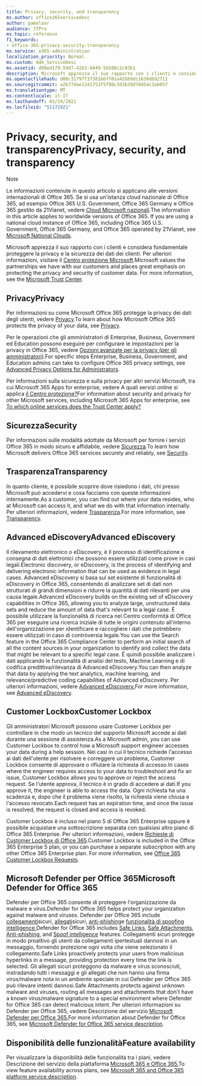 ```yaml
---
title: Privacy, security, and transparency
ms.author: office365servicedesc
author: pamelaar
audience: ITPro
ms.topic: reference
f1_keywords:
- office-365-privacy-security-transparency
ms.service: o365-administration
localization_priority: Normal
ms.custom: Adm_ServiceDesc
ms.assetid: d90ed179-59d7-42b3-b849-5b580c2c93b1
description: Microsoft apprezza il suo rapporto con i clienti e considera fondamentale proteggere la privacy e la sicurezza dei dati dei clienti. Per ulteriori informazioni, visitare il Centro protezione Microsoft.
ms.openlocfilehash: d08c31797737381b6ff01a42bb9dc1630d692711
ms.sourcegitcommit: a2b77dae1341753f5f98c3d3b39d70454c3ab05f
ms.translationtype: MT
ms.contentlocale: it-IT
ms.lasthandoff: 03/24/2021
ms.locfileid: "51172921"
---
```

# <a name="privacy-security-and-transparency"></a><span data-ttu-id="97ed0-104">Privacy, security, and transparency</span><span class="sxs-lookup"><span data-stu-id="97ed0-104">Privacy, security, and transparency</span></span>

> [!NOTE]
> <span data-ttu-id="97ed0-p102">Le informazioni contenute in questo articolo si applicano alle versioni internazionali di Office 365. Se si usa un'istanza cloud nazionale di Office 365, ad esempio Office 365 U.S. Government, Office 365 Germany e Office 365 gestito da 21Vianet, vedere [Cloud Microsoft nazionali](https://go.microsoft.com/fwlink/?linkid=841582).</span><span class="sxs-lookup"><span data-stu-id="97ed0-p102">The information in this article applies to worldwide versions of Office 365. If you are using a national cloud instance of Office 365, including Office 365 U.S. Government, Office 365 Germany, and Office 365 operated by 21Vianet, see [Microsoft National Clouds](https://go.microsoft.com/fwlink/?linkid=841582).</span></span> 
  
<span data-ttu-id="97ed0-p103">Microsoft apprezza il suo rapporto con i clienti e considera fondamentale proteggere la privacy e la sicurezza dei dati dei clienti. Per ulteriori informazioni, visitare il [Centro protezione Microsoft](https://go.microsoft.com/fwlink/?LinkID=717951&amp;clcid=0x409).</span><span class="sxs-lookup"><span data-stu-id="97ed0-p103">Microsoft values the partnerships we have with our customers and places great emphasis on protecting the privacy and security of customer data. For more information, see the [Microsoft Trust Center](https://go.microsoft.com/fwlink/?LinkID=717951&amp;clcid=0x409).</span></span>
  
## <a name="privacy"></a><span data-ttu-id="97ed0-109">Privacy</span><span class="sxs-lookup"><span data-stu-id="97ed0-109">Privacy</span></span>

<span data-ttu-id="97ed0-110">Per informazioni su come Microsoft Office 365 protegge la privacy dei dati degli utenti, vedere [Privacy](https://go.microsoft.com/fwlink/?LinkID=717953&amp;clcid=0x409).</span><span class="sxs-lookup"><span data-stu-id="97ed0-110">To learn about how Microsoft Office 365 protects the privacy of your data, see [Privacy](https://go.microsoft.com/fwlink/?LinkID=717953&amp;clcid=0x409).</span></span> 
  
<span data-ttu-id="97ed0-111">Per le operazioni che gli amministratori di Enterprise, Business, Government ed Education possono eseguire per configurare le impostazioni per la privacy in Office 365, vedere [Opzioni avanzate per la privacy (per gli amministratori)](https://go.microsoft.com/fwlink/p/?LinkID=285202).</span><span class="sxs-lookup"><span data-stu-id="97ed0-111">For specific steps Enterprise, Business, Government, and Education admins can take to configure Office 365 privacy settings, see [Advanced Privacy Options for Administrators](https://go.microsoft.com/fwlink/p/?LinkID=285202).</span></span>
  
<span data-ttu-id="97ed0-112">Per informazioni sulla sicurezza e sulla privacy per altri servizi Microsoft, tra cui Microsoft 365 Apps for enterprise, vedere A quali servizi online si applica [il Centro protezione?](https://www.microsoft.com/trustcenter/default.aspx)</span><span class="sxs-lookup"><span data-stu-id="97ed0-112">For information about security and privacy for other Microsoft services, including Microsoft 365 Apps for enterprise, see [To which online services does the Trust Center apply?](https://www.microsoft.com/trustcenter/default.aspx)</span></span>
  
## <a name="security"></a><span data-ttu-id="97ed0-113">Sicurezza</span><span class="sxs-lookup"><span data-stu-id="97ed0-113">Security</span></span>

<span data-ttu-id="97ed0-114">Per informazioni sulle modalità adottate da Microsoft per fornire i servizi Office 365 in modo sicuro e affidabile, vedere [Sicurezza](https://go.microsoft.com/fwlink/?LinkID=717954&amp;clcid=0x409).</span><span class="sxs-lookup"><span data-stu-id="97ed0-114">To learn how Microsoft delivers Office 365 services securely and reliably, see [Security](https://go.microsoft.com/fwlink/?LinkID=717954&amp;clcid=0x409).</span></span>
  
## <a name="transparency"></a><span data-ttu-id="97ed0-115">Trasparenza</span><span class="sxs-lookup"><span data-stu-id="97ed0-115">Transparency</span></span>

<span data-ttu-id="97ed0-116">In quanto cliente, è possibile scoprire dove risiedono i dati, chi presso Microsoft può accedervi e cosa facciamo con queste informazioni internamente.</span><span class="sxs-lookup"><span data-stu-id="97ed0-116">As a customer, you can find out where your data resides, who at Microsoft can access it, and what we do with that information internally.</span></span> <span data-ttu-id="97ed0-117">Per ulteriori informazioni, vedere [Trasparenza](https://go.microsoft.com/fwlink/?LinkID=717955&amp;clcid=0x409).</span><span class="sxs-lookup"><span data-stu-id="97ed0-117">For more information, see [Transparency](https://go.microsoft.com/fwlink/?LinkID=717955&amp;clcid=0x409).</span></span>
  
## <a name="advanced-ediscovery"></a><span data-ttu-id="97ed0-118">Advanced eDiscovery</span><span class="sxs-lookup"><span data-stu-id="97ed0-118">Advanced eDiscovery</span></span>

<span data-ttu-id="97ed0-119">Il rilevamento elettronico o eDiscovery, è il processo di identificazione e consegna di dati elettronici che possono essere utilizzati come prove in casi legali.</span><span class="sxs-lookup"><span data-stu-id="97ed0-119">Electronic discovery, or eDiscovery, is the process of identifying and delivering electronic information that can be used as evidence in legal cases.</span></span> <span data-ttu-id="97ed0-120">Advanced eDiscovery si basa sul set esistente di funzionalità di eDiscovery in Office 365, consentendo di analizzare set di dati non strutturati di grandi dimensioni e ridurre la quantità di dati rilevanti per una causa legale.</span><span class="sxs-lookup"><span data-stu-id="97ed0-120">Advanced eDiscovery builds on the existing set of eDiscovery capabilities in Office 365, allowing you to analyze large, unstructured data sets and reduce the amount of data that's relevant to a legal case.</span></span> <span data-ttu-id="97ed0-121">È possibile utilizzare la funzionalità di ricerca nel Centro conformità di Office 365 per eseguire una ricerca iniziale di tutte le origini contenuto all'interno dell'organizzazione per identificare e raccogliere i dati che potrebbero essere utilizzati in caso di controversia legale.</span><span class="sxs-lookup"><span data-stu-id="97ed0-121">You can use the Search feature in the Office 365 Compliance Center to perform an initial search of all the content sources in your organization to identify and collect the data that might be relevant to a specific legal case.</span></span> <span data-ttu-id="97ed0-122">È quindi possibile analizzare i dati applicando le funzionalità di analisi del testo, Machine Learning e di codifica predittiva/rilevanza di Advanced eDiscovery.</span><span class="sxs-lookup"><span data-stu-id="97ed0-122">You can then analyze that data by applying the text analytics, machine learning, and relevance/predictive coding capabilities of Advanced eDiscovery.</span></span> <span data-ttu-id="97ed0-123">Per ulteriori informazioni, vedere [Advanced eDiscovery.](/microsoft-365/compliance/overview-ediscovery-20)</span><span class="sxs-lookup"><span data-stu-id="97ed0-123">For more information, see [Advanced eDiscovery](/microsoft-365/compliance/overview-ediscovery-20).</span></span>
  
## <a name="customer-lockbox"></a><span data-ttu-id="97ed0-124">Customer Lockbox</span><span class="sxs-lookup"><span data-stu-id="97ed0-124">Customer Lockbox</span></span>

<span data-ttu-id="97ed0-125">Gli amministratori Microsoft possono usare Customer Lockbox per controllare in che modo un tecnico del supporto Microsoft accede ai dati durante una sessione di assistenza.</span><span class="sxs-lookup"><span data-stu-id="97ed0-125">As a Microsoft admin, you can use Customer Lockbox to control how a Microsoft support engineer accesses your data during a help session.</span></span> <span data-ttu-id="97ed0-126">Nei casi in cui il tecnico richiede l'accesso ai dati dell'utente per risolvere e correggere un problema, Customer Lockbox consente di approvare o rifiutare la richiesta di accesso.</span><span class="sxs-lookup"><span data-stu-id="97ed0-126">In cases where the engineer requires access to your data to troubleshoot and fix an issue, Customer Lockbox allows you to approve or reject the access request.</span></span> <span data-ttu-id="97ed0-127">Se l'utente approva, il tecnico è in grado di accedere ai dati.</span><span class="sxs-lookup"><span data-stu-id="97ed0-127">If you approve it, the engineer is able to access the data.</span></span> <span data-ttu-id="97ed0-128">Ogni richiesta ha una scadenza e, dopo che il problema viene risolto, la richiesta viene chiusa e l'accesso revocato.</span><span class="sxs-lookup"><span data-stu-id="97ed0-128">Each request has an expiration time, and once the issue is resolved, the request is closed and access is revoked.</span></span>
  
<span data-ttu-id="97ed0-p107">Customer Lockbox è incluso nel piano 5 di Office 365 Enterprise oppure è possibile acquistare una sottoscrizione separata con qualsiasi altro piano di Office 365 Enterprise. Per ulteriori informazioni, vedere [Richieste di Customer Lockbox di Office 365](/microsoft-365/compliance/customer-lockbox-requests).</span><span class="sxs-lookup"><span data-stu-id="97ed0-p107">Customer Lockbox is included in the Office 365 Enterprise 5 plan, or you can purchase a separate subscription with any other Office 365 Enterprise plan. For more information, see [Office 365 Customer Lockbox Requests](/microsoft-365/compliance/customer-lockbox-requests).</span></span>
  
## <a name="microsoft-defender-for-office-365"></a><span data-ttu-id="97ed0-131">Microsoft Defender per Office 365</span><span class="sxs-lookup"><span data-stu-id="97ed0-131">Microsoft Defender for Office 365</span></span>

<span data-ttu-id="97ed0-132">Defender per Office 365 consente di proteggere l'organizzazione da malware e virus.</span><span class="sxs-lookup"><span data-stu-id="97ed0-132">Defender for Office 365 helps protect your organization against malware and viruses.</span></span> <span data-ttu-id="97ed0-133">Defender per Office 365 include [collegamenti](/office365/securitycompliance/atp-safe-links)sicuri, [allegati](/office365/securitycompliance/atp-safe-attachments)sicuri, [anti-phishing](/office365/securitycompliance/atp-anti-phishing)e [funzionalità di spoofing intelligence.](/office365/securitycompliance/learn-about-spoof-intelligence)</span><span class="sxs-lookup"><span data-stu-id="97ed0-133">Defender for Office 365 includes [Safe Links](/office365/securitycompliance/atp-safe-links), [Safe Attachments](/office365/securitycompliance/atp-safe-attachments), [Anti-phishing](/office365/securitycompliance/atp-anti-phishing), and [Spoof intelligence](/office365/securitycompliance/learn-about-spoof-intelligence) features.</span></span> <span data-ttu-id="97ed0-134">Collegamenti sicuri protegge in modo proattivo gli utenti da collegamenti ipertestuali dannosi in un messaggio, fornendo protezione ogni volta che viene selezionato il collegamento.</span><span class="sxs-lookup"><span data-stu-id="97ed0-134">Safe Links proactively protects your users from malicious hyperlinks in a message, providing protection every time the link is selected.</span></span> <span data-ttu-id="97ed0-135">Gli allegati sicuri proteggono da malware e virus sconosciuti, instradando tutti i messaggi e gli allegati che non hanno una firma virus/malware nota in un ambiente speciale in cui Defender per Office 365 può rilevare intenti dannosi.</span><span class="sxs-lookup"><span data-stu-id="97ed0-135">Safe Attachments protects against unknown malware and viruses, routing all messages and attachments that don't have a known virus/malware signature to a special environment where Defender for Office 365 can detect malicious intent.</span></span> <span data-ttu-id="97ed0-136">Per ulteriori informazioni su Defender per Office 365, vedere Descrizione del servizio [Microsoft Defender per Office 365.](../office-365-advanced-threat-protection-service-description.md)</span><span class="sxs-lookup"><span data-stu-id="97ed0-136">For more information about Defender for Office 365, see [Microsoft Defender for Office 365 service description](../office-365-advanced-threat-protection-service-description.md).</span></span>
  
## <a name="feature-availability"></a><span data-ttu-id="97ed0-137">Disponibilità delle funzionalità</span><span class="sxs-lookup"><span data-stu-id="97ed0-137">Feature availability</span></span>

<span data-ttu-id="97ed0-138">Per visualizzare la disponibilità delle funzionalità tra i piani, vedere Descrizione del servizio della piattaforma [Microsoft 365 e Office 365.](office-365-platform-service-description.md)</span><span class="sxs-lookup"><span data-stu-id="97ed0-138">To view feature availability across plans, see [Microsoft 365 and Office 365 platform service description](office-365-platform-service-description.md).</span></span>